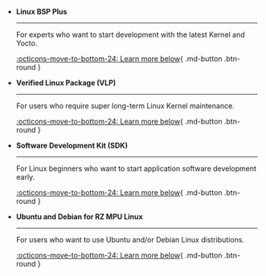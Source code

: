 <div class="grid cards" markdown>

- **Linux BSP Plus**

    ---

    For experts who want to start development with the latest Kernel and Yocto.

    [:octicons-move-to-bottom-24: Learn more below](#linux-bsp-plus){ .md-button .btn-round }

- **Verified Linux Package (VLP)**

    ---

    For users who require super long-term Linux Kernel maintenance.

    [:octicons-move-to-bottom-24: Learn more below](#verified-linux-package-vlp){ .md-button .btn-round }

- **Software Development Kit (SDK)**

    ---

    For Linux beginners who want to start application software development early.

    [:octicons-move-to-bottom-24: Learn more below](#software-development-kit-sdk){ .md-button .btn-round }

- **Ubuntu and Debian for RZ MPU Linux**

    ---

    For users who want to use Ubuntu and/or Debian Linux distributions.

    [:octicons-move-to-bottom-24: Learn more below](#ubuntu-and-debian-for-rz-mpu-linux){ .md-button .btn-round }

</div>
